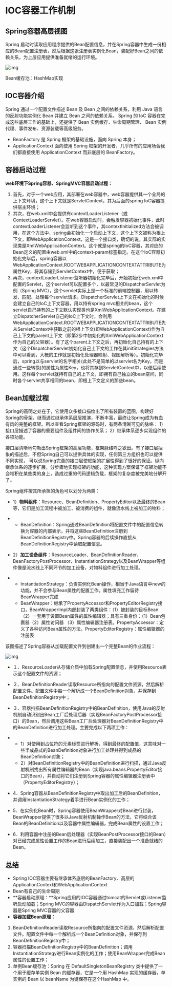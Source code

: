 # **IOC容器工作机制**

## **Spring容器高层视图**

Spring 启动时读取应用程序提供的Bean配置信息，并在Spring容器中生成一份相应的Bean配置注册表，然后根据这张注册表实例化Bean，装配好Bean之间的依赖关系，为上层应用提供准备就绪的运行环境。

![img](https://pic1.zhimg.com/80/v2-e640041644f791b0ae800e6a1addc4ec_720w.jpg)



Bean缓存池：HashMap实现

## **IOC容器介绍**

Spring 通过一个配置文件描述 Bean 及 Bean 之间的依赖关系，利用 Java 语言的反射功能实例化 Bean 并建立 Bean 之间的依赖关系。 Spring 的 IoC 容器在完成这些底层工作的基础上，还提供了 Bean 实例缓存、生命周期管理、 Bean 实例代理、事件发布、资源装载等高级服务。

- BeanFactory 是 Spring 框架的基础设施，面向 Spring 本身；
- ApplicationContext 面向使用 Spring 框架的开发者，几乎所有的应用场合我们都直接使用 ApplicationContext 而非底层的 BeanFactory。

## **容器启动过程**

**web环境下Spring容器、SpringMVC容器启动过程：**

1. 首先，对于一个web应用，其部署在web容器中，web容器提供其一个全局的上下文环境，这个上下文就是ServletContext，其为后面的spring IoC容器提供宿主环境；
2. 其次，在web.xml中会提供有contextLoaderListener（或ContextLoaderServlet）。在web容器启动时，会触发容器初始化事件，此时contextLoaderListener会监听到这个事件，其contextInitialized方法会被调用，在这个方法中，spring会初始化一个启动上下文，这个上下文被称为根上下文，即WebApplicationContext，这是一个接口类，确切的说，其实际的实现类是XmlWebApplicationContext。这个就是spring的IoC容器，其对应的Bean定义的配置由web.xml中的context-param标签指定。在这个IoC容器初始化完毕后，spring容器以WebApplicationContext.ROOTWEBAPPLICATIONCONTEXTATTRIBUTE为属性Key，将其存储到ServletContext中，便于获取；
3. 再次，contextLoaderListener监听器初始化完毕后，开始初始化web.xml中配置的Servlet，这个servlet可以配置多个，以最常见的DispatcherServlet为例（Spring MVC），这个servlet实际上是一个标准的前端控制器，用以转发、匹配、处理每个servlet请求。DispatcherServlet上下文在初始化的时候会建立自己的IoC上下文容器，用以持有spring mvc相关的bean，这个servlet自己持有的上下文默认实现类也是XmlWebApplicationContext。在建立DispatcherServlet自己的IoC上下文时，会利用WebApplicationContext.ROOTWEBAPPLICATIONCONTEXTATTRIBUTE先从ServletContext中获取之前的根上下文(即WebApplicationContext)作为自己上下文的parent上下文（即第2步中初始化的XmlWebApplicationContext作为自己的父容器）。有了这个parent上下文之后，再初始化自己持有的上下文（这个DispatcherServlet初始化自己上下文的工作在其initStrategies方法中可以看到，大概的工作就是初始化处理器映射、视图解析等）。初始化完毕后，spring以与servlet的名字相关(此处不是简单的以servlet名为Key，而是通过一些转换)的属性为属性Key，也将其存到ServletContext中，以便后续使用。这样每个servlet就持有自己的上下文，即拥有自己独立的bean空间，同时各个servlet共享相同的bean，即根上下文定义的那些bean。

## **Bean加载过程**

Spring的高明之处在于，它使用众多接口描绘出了所有装置的蓝图，构建好Spring的骨架，继而通过继承体系层层推演，不断丰富，最终让Spring成为有血有肉的完整的框架。所以查看Spring框架的源码时，有两条清晰可见的脉络：
1）接口层描述了容器的重要组件及组件间的协作关系；
2）继承体系逐步实现组件的各项功能。

接口层清晰地勾勒出Spring框架的高层功能，框架脉络呼之欲出。有了接口层抽象的描述后，不但Spring自己可以提供具体的实现，任何第三方组织也可以提供不同实现， 可以说Spring完善的接口层使框架的扩展性得到了很好的保证。纵向继承体系的逐步扩展，分步骤地实现框架的功能，这种实现方案保证了框架功能不会堆积在某些类的身上，造成过重的代码逻辑负载，框架的复杂度被完美地分解开了。

Spring组件按其所承担的角色可以划分为两类：

- 1）**物料组件**：Resource、BeanDefinition、PropertyEditor以及最终的Bean等，它们是加工流程中被加工、被消费的组件，就像流水线上被加工的物料；

- - BeanDefinition：Spring通过BeanDefinition将配置文件中的<bean>配置信息转换为容器的内部表示，并将这些BeanDefinition注册到BeanDefinitionRegistry中。Spring容器的后续操作直接从BeanDefinitionRegistry中读取配置信息。

- 2）**加工设备组件**：ResourceLoader、BeanDefinitionReader、BeanFactoryPostProcessor、InstantiationStrategy以及BeanWrapper等组件像是流水线上不同环节的加工设备，对物料组件进行加工处理。

- - InstantiationStrategy：负责实例化Bean操作，相当于Java语言中new的功能，并不会参与Bean属性的配置工作。属性填充工作留待BeanWrapper完成
  - BeanWrapper：继承了PropertyAccessor和PropertyEditorRegistry接口，BeanWrapperImpl内部封装了两类组件：（1）被封装的目标Bean（2）一套用于设置Bean属性的属性编辑器；具有三重身份：（1）Bean包裹器（2）属性访问器 （3）属性编辑器注册表。PropertyAccessor：定义了各种访问Bean属性的方法。PropertyEditorRegistry：属性编辑器的注册表

该图描述了Spring容器从加载配置文件到创建出一个完整Bean的作业流程：

![img](https://pic3.zhimg.com/80/v2-84ac79b31d7f08a12edf595df5e787ea_720w.jpg)

- １、ResourceLoader从存储介质中加载Spring配置信息，并使用Resource表示这个配置文件的资源；

- ２、BeanDefinitionReader读取Resource所指向的配置文件资源，然后解析配置文件。配置文件中每一个<bean>解析成一个BeanDefinition对象，并保存到BeanDefinitionRegistry中；

- ３、容器扫描BeanDefinitionRegistry中的BeanDefinition，使用Java的反射机制自动识别出Bean工厂后处理后器（实现BeanFactoryPostProcessor接口）的Bean，然后调用这些Bean工厂后处理器对BeanDefinitionRegistry中的BeanDefinition进行加工处理。主要完成以下两项工作：

- - 1）对使用到占位符的<bean>元素标签进行解析，得到最终的配置值，这意味对一些半成品式的BeanDefinition对象进行加工处理并得到成品的BeanDefinition对象；
  - 2）对BeanDefinitionRegistry中的BeanDefinition进行扫描，通过Java反射机制找出所有属性编辑器的Bean（实现java.beans.PropertyEditor接口的Bean），并自动将它们注册到Spring容器的属性编辑器注册表中（PropertyEditorRegistry）；

- 4．Spring容器从BeanDefinitionRegistry中取出加工后的BeanDefinition，并调用InstantiationStrategy着手进行Bean实例化的工作；

- 5．在实例化Bean时，Spring容器使用BeanWrapper对Bean进行封装，BeanWrapper提供了很多以Java反射机制操作Bean的方法，它将结合该Bean的BeanDefinition以及容器中属性编辑器，完成Bean属性的设置工作；

- 6．利用容器中注册的Bean后处理器（实现BeanPostProcessor接口的Bean）对已经完成属性设置工作的Bean进行后续加工，直接装配出一个准备就绪的Bean。

## **总结**

- Spring IOC容器主要有继承体系底层的BeanFactory、高层的ApplicationContext和WebApplicationContext
- Bean有自己的生命周期
- **容器启动原理：**Spring应用的IOC容器通过tomcat的Servlet或Listener监听启动加载；Spring MVC的容器由DispatchServlet作为入口加载；Spring容器是Spring MVC容器的父容器
- **容器加载Bean原理：**

1. BeanDefinitionReader读取Resource所指向的配置文件资源，然后解析配置文件。配置文件中每一个<bean>解析成一个BeanDefinition对象，并保存到BeanDefinitionRegistry中；
2. 容器扫描BeanDefinitionRegistry中的BeanDefinition；调用InstantiationStrategy进行Bean实例化的工作；使用BeanWrapper完成Bean属性的设置工作；
3. 单例Bean缓存池：Spring 在 DefaultSingletonBeanRegistry 类中提供了一个用于缓存单实例 Bean 的缓存器，它是一个用 HashMap 实现的缓存器，单实例的 Bean 以 beanName 为键保存在这个HashMap 中。